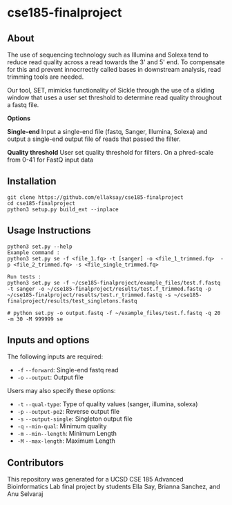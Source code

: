 # cse185-finalproject


## About

The use of sequencing technology such as Illumina and Solexa tend to reduce read quality across a read towards the 3' and 5' end. To compensate for this and prevent innocrrectly called bases in downstream analysis, read trimming tools are needed. 

Our tool, SET, mimicks functionality of Sickle through the use of a sliding window that uses a user set threshold to determine read quality throughout a fastq file. 

**Options**

**Single-end**
Input a single-end file (fastq, Sanger, Illumina, Solexa) and output a single-end output file of reads that passed the filter.

**Quality threshold**
User set quality threshold for filters. On a phred-scale from 0-41 for FastQ input data

## Installation
```
git clone https://github.com/ellaksay/cse185-finalproject
cd cse185-finalproject
python3 setup.py build_ext --inplace
```
## Usage Instructions
```
python3 set.py --help
Example command :
python3 set.py se -f <file_1.fq> -t [sanger] -o <file_1_trimmed.fq>  -p <file_2_trimmed.fq> -s <file_single_trimmed.fq>

Run tests : 
python3 set.py se -f ~/cse185-finalproject/example_files/test.f.fastq -t sanger -o ~/cse185-finalproject/results/test.f_trimmed.fastq -p ~/cse185-finalproject/results/test.r_trimmed.fastq -s ~/cse185-finalproject/results/test_singletons.fastq

# python set.py -o output.fastq -f ~/example_files/test.f.fastq -q 20 -m 30 -M 999999 se

```

## Inputs and options
The following inputs are required:
- ```-f``` ```--forward```: Single-end fastq read
- ```-o``` ```--output```: Output file

Users may also specify these options:
- ```-t``` ```--qual-type```: Type of quality values (sanger, illumina, solexa)
- ```-p``` ```--output-pe2```: Reverse output file
- ```-s``` ```--output-single```: Singleton output file
- ```-q``` ```--min-qual```: Minimum quality
- ```-m``` ```--min--length```: Minimum Length
- ```-M``` ```--max-length```: Maximum Length

## Contributors
This repository was generated for a UCSD CSE 185 Advanced Bioinformatics Lab final project by students Ella Say, Brianna Sanchez, and Anu Selvaraj




